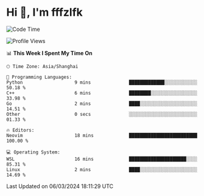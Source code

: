 # Hi 👋, I'm fffzlfk

<!--START_SECTION:waka-->
![Code Time](http://img.shields.io/badge/Code%20Time-671%20hrs%2045%20mins-blue)

![Profile Views](http://img.shields.io/badge/Profile%20Views-3-blue)

📊 **This Week I Spent My Time On** 

```text
🕑︎ Time Zone: Asia/Shanghai

💬 Programming Languages: 
Python                   9 mins              █████████████░░░░░░░░░░░░   50.18 % 
C++                      6 mins              ████████░░░░░░░░░░░░░░░░░   33.98 % 
Go                       2 mins              ████░░░░░░░░░░░░░░░░░░░░░   14.51 % 
Other                    0 secs              ░░░░░░░░░░░░░░░░░░░░░░░░░   01.33 % 

🔥 Editors: 
Neovim                   18 mins             █████████████████████████   100.00 % 

💻 Operating System: 
WSL                      16 mins             █████████████████████░░░░   85.31 % 
Linux                    2 mins              ████░░░░░░░░░░░░░░░░░░░░░   14.69 % 
```


 Last Updated on 06/03/2024 18:11:29 UTC
<!--END_SECTION:waka-->
